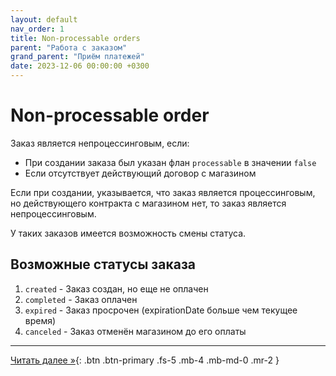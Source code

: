 ```yaml
---
layout: default
nav_order: 1
title: Non-processable orders
parent: "Работа с заказом"
grand_parent: "Приём платежей"
date: 2023-12-06 00:00:00 +0300
---
```


# Non-processable order

Заказ является непроцессинговым, если:

- При создании заказа был указан флан `processable` в значении `false`
- Если отсутствует действующий договор с магазином

Если при создании, указывается, что заказ является процессинговым, но действующего контракта с магазином нет, то заказ является непроцессинговым.

У таких заказов имеется возможность смены статуса.

## Возможные статусы заказа

1. `created` - Заказ создан, но еще не оплачен
2. `completed` - Заказ оплачен
3. `expired` - Заказ просрочен (expirationDate больше чем текущее время)
4. `canceled` - Заказ отменён магазином до его оплаты

---
[Читать далее &raquo;](/docs/order/delete){: .btn .btn-primary .fs-5 .mb-4 .mb-md-0 .mr-2 }
